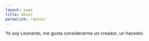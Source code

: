 ```yaml
---
layout: page
title: About
permalink: /about/
---
```


Yo soy Leonardo, me gusta considerarme un creador, un hacedor.




